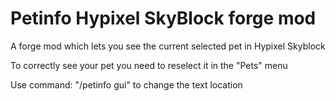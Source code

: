 # Petinfo Hypixel SkyBlock forge mod
A forge mod which lets you see the current selected pet in Hypixel Skyblock

To correctly see your pet you need to reselect it in the "Pets" menu

Use command: "/petinfo gui" to change the text location 
